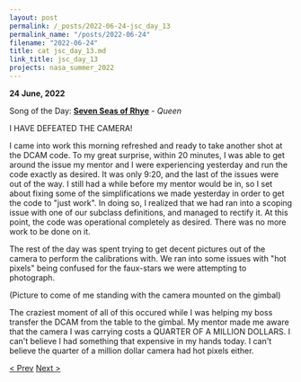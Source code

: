 ```yaml
---
layout: post
permalink: /_posts/2022-06-24-jsc_day_13
permalink_name: "/posts/2022-06-24"
filename: "2022-06-24"
title: cat jsc_day_13.md
link_title: jsc_day_13
projects: nasa_summer_2022
---
```

**24 June, 2022**

Song of the Day: [**Seven Seas of Rhye**](https://youtu.be/FxIo57WURRE) - *Queen*

I HAVE DEFEATED THE CAMERA!

I came into work this morning refreshed and ready to take another shot at the DCAM code. To my great surprise, within 20 minutes, I was able to get around the issue my mentor and I were experiencing yesterday and run the code exactly as desired. It was only 9:20, and the last of the issues were out of the way. I still had a while before my mentor would be in, so I set about fixing some of the simplifications we made yesterday in order to get the code to "just work". In doing so, I realized that we had ran into a scoping issue with one of our subclass definitions, and managed to rectify it. At this point, the code was operational completely as desired. There was no more work to be done on it.

The rest of the day was spent trying to get decent pictures out of the camera to perform the calibrations with. We ran into some issues with "hot pixels" being confused for the faux-stars we were attempting to photograph.

(Picture to come of me standing with the camera mounted on the gimbal)

The craziest moment of all of this occured while I was helping my boss transfer the DCAM from the table to the gimbal. My mentor made me aware that the camera I was carrying costs a QUARTER OF A MILLION DOLLARS. I can't believe I had something that expensive in my hands today. I can't believe the quarter of a million dollar camera had hot pixels either.

[< Prev](/_posts/2022-06-23-jsc_day_12)    [Next >](/_posts/2022-06-25-__init__graphicshell)
